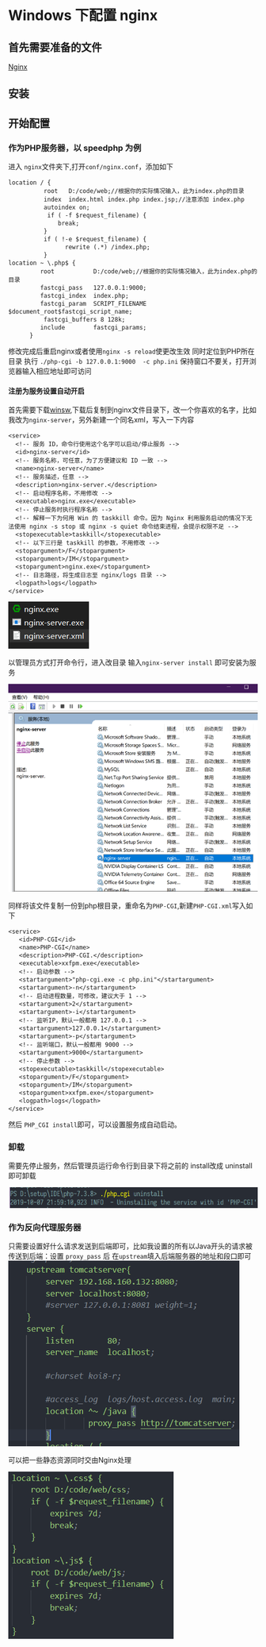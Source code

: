 # Windows 下配置 nginx

## 首先需要准备的文件
[Nginx](http://nginx.org/en/download.html)
## 安装

## 开始配置

  ### 作为PHP服务器，以 speedphp 为例
  进入 `nginx`文件夹下,打开`conf/nginx.conf`，添加如下
  ```
  location / {
            root   D:/code/web;//根据你的实际情况输入，此为index.php的目录
            index  index.html index.php index.jsp;//注意添加 index.php
            autoindex on;
             if ( -f $request_filename) {
                break;
            }
            if ( !-e $request_filename) {
                  rewrite (.*) /index.php;
            }
  location ~ \.php$ {
           root           D:/code/web;//根据你的实际情况输入，此为index.php的目录
           fastcgi_pass   127.0.0.1:9000;
           fastcgi_index  index.php;
           fastcgi_param  SCRIPT_FILENAME  $document_root$fastcgi_script_name;
            fastcgi_buffers 8 128k;
           include        fastcgi_params;
        }
  ```
  修改完成后重启nginx或者使用`nginx -s reload`使更改生效
  同时定位到PHP所在目录 执行 `./php-cgi -b 127.0.0.1:9000  -c php.ini` 保持窗口不要关，打开浏览器输入相应地址即可访问
  #### 注册为服务设置自动开启
  首先需要下载[winsw](http://repo.jenkins-ci.org/releases/com/sun/winsw/winsw/2.0.2/),下载后复制到nginx文件目录下，改一个你喜欢的名字，比如我改为`nginx-server`，另外新建一个同名xml，写入一下内容
  ```
  <service>
    <!-- 服务 ID，命令行使用这个名字可以启动/停止服务 -->
    <id>nginx-server</id>
    <!-- 服务名称，可任意，为了方便建议和 ID 一致 -->
    <name>nginx-server</name>
    <!-- 服务描述，任意 -->
    <description>nginx-server.</description>
    <!-- 启动程序名称，不用修改 -->
    <executable>nginx.exe</executable>
    <!-- 停止服务时执行程序名称 -->
    <!-- 解释一下为何用 Win 的 taskkill 命令。因为 Nginx 利用服务启动的情况下无法使用 nginx -s stop 或 nginx -s quiet 命令结束进程，会提示权限不足 -->
    <stopexecutable>taskkill</stopexecutable>
    <!-- 以下三行是 taskkill 的参数，不用修改 -->
    <stopargument>/F</stopargument>
    <stopargument>/IM</stopargument>
    <stopargument>nginx.exe</stopargument>
    <!-- 日志路径，将生成日志至 nginx/logs 目录 -->
    <logpath>logs</logpath>
</service>
```
 ![](i/4.png)
 
 以管理员方式打开命令行，进入改目录 输入`nginx-server install` 即可安装为服务

 ![](i/5.png)

 同样将该文件复制一份到php根目录，重命名为`PHP-CGI`,新建`PHP-CGI.xml`写入如下
 ```
 <service>
    <id>PHP-CGI</id>
    <name>PHP-CGI</name>
    <description>PHP-CGI.</description>
    <executable>xxfpm.exe</executable>
    <!-- 启动参数 -->
    <startargument>"php-cgi.exe -c php.ini"</startargument>
    <startargument>-n</startargument>
    <!-- 启动进程数量，可修改，建议大于 1 -->
    <startargument>2</startargument>
    <startargument>-i</startargument>
    <!-- 监听IP，默认一般都用 127.0.0.1 -->
    <startargument>127.0.0.1</startargument>
    <startargument>-p</startargument>
    <!-- 监听端口，默认一般都用 9000 -->
    <startargument>9000</startargument>
    <!-- 停止参数 -->
    <stopexecutable>taskkill</stopexecutable>
    <stopargument>/F</stopargument>
    <stopargument>/IM</stopargument>
    <stopargument>xxfpm.exe</stopargument>
    <logpath>logs</logpath>
</service>
```
然后 `PHP_CGI install`即可，可以设置服务成自动启动。
### 卸载
需要先停止服务，然后管理员运行命令行到目录下将之前的 install改成 uninstall即可卸载

![](i/6.png)
  ### 作为反向代理服务器
只需要设置好什么请求发送到后端即可，比如我设置的所有以Java开头的请求被传送到后端：设置 `proxy_pass` 后 在`upstream`填入后端服务器的地址和段口即可
![](i/13.png)

可以把一些静态资源同时交由Nginx处理

![](i/1.png)
